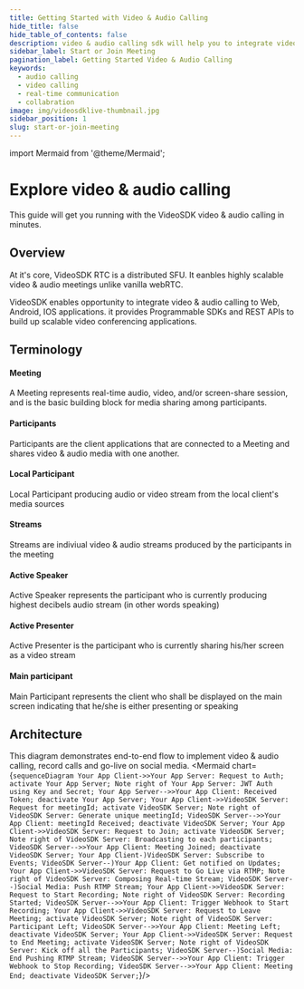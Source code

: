 ```yaml
---
title: Getting Started with Video & Audio Calling
hide_title: false
hide_table_of_contents: false
description: video & audio calling sdk will help you to integrate video & audio calling in your application.
sidebar_label: Start or Join Meeting
pagination_label: Getting Started Video & Audio Calling
keywords:
  - audio calling
  - video calling
  - real-time communication
  - collabration
image: img/videosdklive-thumbnail.jpg
sidebar_position: 1
slug: start-or-join-meeting
---
```


import Mermaid from '@theme/Mermaid';

# Explore video & audio calling

This guide will get you running with the VideoSDK video & audio calling in minutes.

## Overview

At it's core, VideoSDK RTC is a distributed SFU. It eanbles highly scalable video & audio meetings unlike vanilla webRTC.

VideoSDK enables opportunity to integrate video & audio calling to Web, Android, IOS applications. it provides Programmable SDKs and REST APIs to build up scalable video conferencing applications.

## Terminology

#### **Meeting**

A Meeting represents real-time audio, video, and/or screen-share session, and is the basic building block for media sharing among participants.

#### **Participants**

Participants are the client applications that are connected to a Meeting and shares video & audio media with one another.

#### **Local Participant**

Local Participant producing audio or video stream from the local client's media sources

#### **Streams**

Streams are indiviual video & audio streams produced by the participants in the meeting

#### **Active Speaker**

Active Speaker represents the participant who is currently producing highest decibels audio stream (in other words speaking)

#### **Active Presenter**

Active Presenter is the participant who is currently sharing his/her screen as a video stream

#### **Main participant**

Main Participant represents the client who shall be displayed on the main screen indicating that he/she is either presenting or speaking

## Architecture

This diagram demonstrates end-to-end flow to implement video & audio calling, record calls and go-live on social media.
<Mermaid chart={`sequenceDiagram Your App Client->>Your App Server: Request to Auth; activate Your App Server; Note right of Your App Server: JWT Auth using Key and Secret; Your App Server-->>Your App Client: Received Token; deactivate Your App Server; Your App Client->>VideoSDK Server: Request for meetingId; activate VideoSDK Server; Note right of VideoSDK Server: Generate unique meetingId; VideoSDK Server-->>Your App Client: meetingId Received; deactivate VideoSDK Server; Your App Client->>VideoSDK Server: Request to Join; activate VideoSDK Server; Note right of VideoSDK Server: Broadcasting to each participants; VideoSDK Server-->>Your App Client: Meeting Joined; deactivate VideoSDK Server; Your App Client-)VideoSDK Server: Subscribe to Events; VideoSDK Server--)Your App Client: Get notified on Updates; Your App Client->>VideoSDK Server: Request to Go Live via RTMP; Note right of VideoSDK Server: Composing Real-time Stream; VideoSDK Server--)Social Media: Push RTMP Stream; Your App Client->>VideoSDK Server: Request to Start Recording; Note right of VideoSDK Server: Recording Started; VideoSDK Server-->>Your App Client: Trigger Webhook to Start Recording; Your App Client->>VideoSDK Server: Request to Leave Meeting; activate VideoSDK Server; Note right of VideoSDK Server: Participant Left; VideoSDK Server-->>Your App Client: Meeting Left; deactivate VideoSDK Server; Your App Client->>VideoSDK Server: Request to End Meeting; activate VideoSDK Server; Note right of VideoSDK Server: Kick off all the Participants; VideoSDK Server--)Social Media: End Pushing RTMP Stream; VideoSDK Server-->>Your App Client: Trigger Webhook to Stop Recording; VideoSDK Server-->>Your App Client: Meeting End; deactivate VideoSDK Server;`}/>

